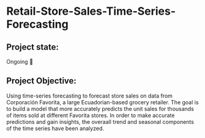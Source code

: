 # Retail-Store-Sales-Time-Series-Forecasting

## Project state: 
Ongoing 🏃

## Project Objective:
Using time-series forecasting to forecast store sales on data from Corporación Favorita, a large Ecuadorian-based grocery retailer. The goal is to build a model that more accurately predicts the unit sales for thousands of items sold at different Favorita stores. In order to make accurate predictions and gain insights, the overaall trend and seasonal components of the time series have been analyzed. 
